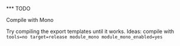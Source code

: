 *** TODO

Compile with Mono

Try compiling the export templates until it works. Ideas: compile with `tools=no target=release module_mono module_mono_enabled=yes`